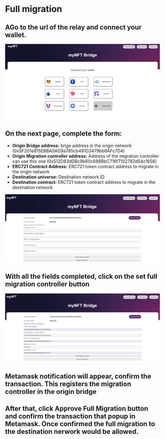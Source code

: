 
# Full migration

## AGo to the url of the relay and connect your wallet.
![1](doc/1.PNG)

## On the next page, complete the form:
- **Origin Bridge address:**  brige address in the origin network (0x5F201e815EBBA0AD9a785cb491D3479bb8AFc7D4)
- **Origin Migration controller address:** Address of the migration controller can use this one (0x512D83dDBc9b60c688BbC716f7102783d54c1658)
- **ERC721 Contract Address:**  ERC721 token contract address to migrate in the origin network
- **Destination universe:**  Destination network ID
- **Destination contract:**  ERC721 token contract address to migrate in the destination network

![2](doc/2.PNG)

## With all the fields completed, click on the set full migration controller button
![3](doc/3.PNG)

## Metamask notification will appear, confirm the transaction. This registers the migration controller in the origin bridge
## After that, click Approve Full Migration button and confirm the transaction that popup in Metamask. Once confirmed the full migration to the destination nerwork would be allowed.

